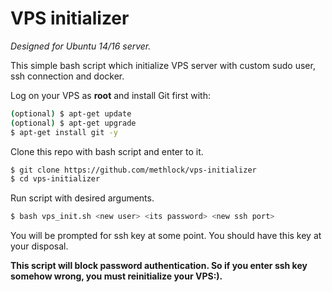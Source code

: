 # VPS initializer
*Designed for Ubuntu 14/16 server.*

This simple bash script which initialize VPS server with custom sudo user, 
ssh connection and docker.

Log on your VPS as **root** and install Git first with: 
```bash
(optional) $ apt-get update
(optional) $ apt-get upgrade
$ apt-get install git -y
```
Clone this repo with bash script and enter to it.
```bash
$ git clone https://github.com/methlock/vps-initializer
$ cd vps-initializer
```
Run script with desired arguments.
```bash
$ bash vps_init.sh <new user> <its password> <new ssh port>
```
You will be prompted for ssh key at some point. You should have this key at
your disposal. 

**This script will block password authentication. So if you enter
ssh key somehow wrong, you must reinitialize your VPS:).**
